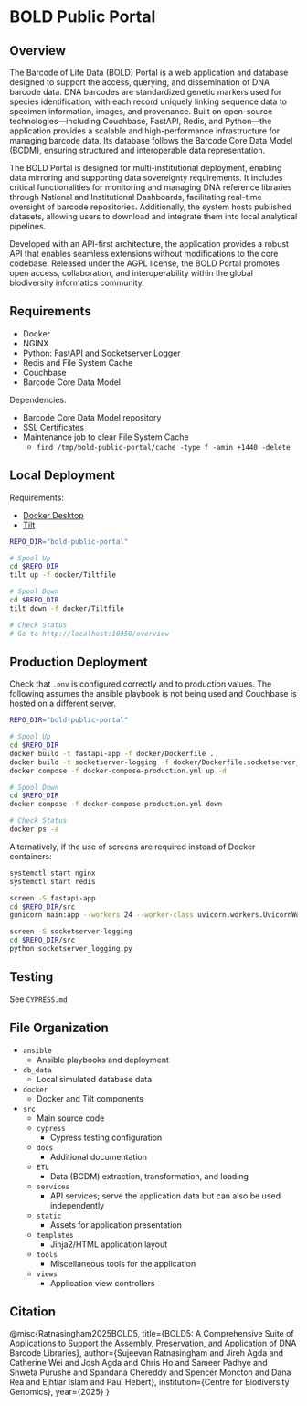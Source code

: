# BOLD Public Portal

## Overview
The Barcode of Life Data (BOLD) Portal is a web application and database designed to support the access, querying, and dissemination of DNA barcode data. DNA barcodes are standardized genetic markers used for species identification, with each record uniquely linking sequence data to specimen information, images, and provenance. Built on open-source technologies—including Couchbase, FastAPI, Redis, and Python—the application provides a scalable and high-performance infrastructure for managing barcode data. Its database follows the Barcode Core Data Model (BCDM), ensuring structured and interoperable data representation.

The BOLD Portal is designed for multi-institutional deployment, enabling data mirroring and supporting data sovereignty requirements. It includes critical functionalities for monitoring and managing DNA reference libraries through National and Institutional Dashboards, facilitating real-time oversight of barcode repositories. Additionally, the system hosts published datasets, allowing users to download and integrate them into local analytical pipelines.

Developed with an API-first architecture, the application provides a robust API that enables seamless extensions without modifications to the core codebase. Released under the AGPL license, the BOLD Portal promotes open access, collaboration, and interoperability within the global biodiversity informatics community.


## Requirements

- Docker
- NGINX
- Python: FastAPI and Socketserver Logger
- Redis and File System Cache
- Couchbase
- Barcode Core Data Model

Dependencies:
- Barcode Core Data Model repository
- SSL Certificates
- Maintenance job to clear File System Cache
  - `find /tmp/bold-public-portal/cache -type f -amin +1440 -delete`

## Local Deployment

Requirements:
- [Docker Desktop](https://docs.docker.com/desktop/)
- [Tilt](https://docs.tilt.dev/install.html)

```bash
REPO_DIR="bold-public-portal"

# Spool Up
cd $REPO_DIR
tilt up -f docker/Tiltfile

# Spool Down
cd $REPO_DIR
tilt down -f docker/Tiltfile

# Check Status
# Go to http://localhost:10350/overview
```

## Production Deployment

Check that `.env` is configured correctly and to production values. The following assumes the ansible playbook is not being used and Couchbase is hosted on a different server.

```bash
REPO_DIR="bold-public-portal"

# Spool Up
cd $REPO_DIR
docker build -t fastapi-app -f docker/Dockerfile .
docker build -t socketserver-logging -f docker/Dockerfile.socketserver_logging .
docker compose -f docker-compose-production.yml up -d

# Spool Down
cd $REPO_DIR
docker compose -f docker-compose-production.yml down

# Check Status
docker ps -a
```

Alternatively, if the use of screens are required instead of Docker containers:
```bash
systemctl start nginx
systemctl start redis

screen -S fastapi-app
cd $REPO_DIR/src
gunicorn main:app --workers 24 --worker-class uvicorn.workers.UvicornWorker --bind 127.0.0.1:8000

screen -S socketserver-logging
cd $REPO_DIR/src
python socketserver_logging.py
```

## Testing

See `CYPRESS.md`

## File Organization

- `ansible`
  - Ansible playbooks and deployment
- `db_data`
  - Local simulated database data
- `docker`
  - Docker and Tilt components
- `src`
  - Main source code
  - `cypress`
    - Cypress testing configuration
  - `docs`
    - Additional documentation
  - `ETL`
    - Data (BCDM) extraction, transformation, and loading
  - `services`
    - API services; serve the application data but can also be used independently
  - `static`
    - Assets for application presentation
  - `templates`
    - Jinja2/HTML application layout
  - `tools`
    - Miscellaneous tools for the application
  - `views`
    - Application view controllers

## Citation

@misc{Ratnasingham2025BOLD5,
    title={BOLD5: A Comprehensive Suite of Applications to Support the Assembly, Preservation, and Application of DNA Barcode Libraries}, 
    author={Sujeevan Ratnasingham and Jireh Agda and Catherine Wei and Josh Agda and Chris Ho and Sameer Padhye and Shweta Purushe and Spandana Chereddy and Spencer Moncton and Dana Rea and Ejhtiar Islam and Paul Hebert},
    institution={Centre for Biodiversity Genomics},
    year={2025}
}

